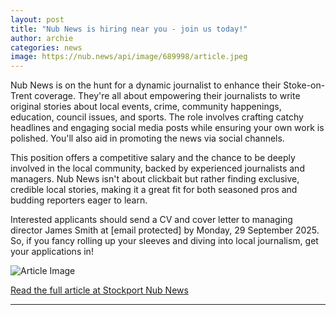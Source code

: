 ```yaml
---
layout: post
title: "Nub News is hiring near you - join us today!"
author: archie
categories: news
image: https://nub.news/api/image/689998/article.jpeg
---
```

Nub News is on the hunt for a dynamic journalist to enhance their Stoke-on-Trent coverage. They're all about empowering their journalists to write original stories about local events, crime, community happenings, education, council issues, and sports. The role involves crafting catchy headlines and engaging social media posts while ensuring your own work is polished. You'll also aid in promoting the news via social channels. 

This position offers a competitive salary and the chance to be deeply involved in the local community, backed by experienced journalists and managers. Nub News isn't about clickbait but rather finding exclusive, credible local stories, making it a great fit for both seasoned pros and budding reporters eager to learn. 

Interested applicants should send a CV and cover letter to managing director James Smith at [email protected] by Monday, 29 September 2025. So, if you fancy rolling up your sleeves and diving into local journalism, get your applications in!

![Article Image](https://nub.news/api/image/689998/article.jpeg)

[Read the full article at Stockport Nub News](https://stockport.nub.news/news/local-news/nub-news-is-hiring-near-you-join-us-today-271488)

---
